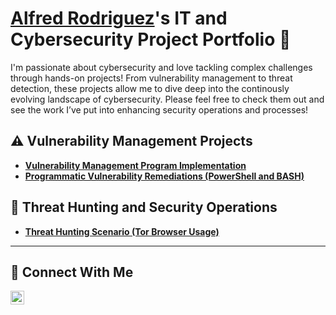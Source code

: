 # <a href="https://www.linkedin.com/in/alfredrodriguez0310/">Alfred Rodriguez</a>'s IT and Cybersecurity Project Portfolio 🔐

I'm passionate about cybersecurity and love tackling complex challenges through hands-on projects! From vulnerability management to threat detection, these projects allow me to dive deep into the continously evolving landscape of cybersecurity. Please feel free to check them out and see the work I’ve put into enhancing security operations and processes!


## ⚠️ Vulnerability Management Projects

- **[Vulnerability Management Program Implementation](https://github.com/alfredsec1/vulnerability-management-program)**
- **[Programmatic Vulnerability Remediations (PowerShell and BASH)](https://github.com/alfredsec1/programmatic-vulnerability-remediations)**

## 🚨 Threat Hunting and Security Operations

- **[Threat Hunting Scenario (Tor Browser Usage)](https://github.com/alfredsec1/threat-hunting-scenario-tor)**

<hr/>

## 🤳 Connect With Me

[<img align="left" alt="___________ | LinkedIn" width="22px" src="https://cdn.jsdelivr.net/npm/simple-icons@v3/icons/linkedin.svg" />][linkedin]

[linkedin]: https://linkedin.com/in/alfredrodriguez0310/

<!--
<img width="35" alt="image" src="https://github.com/user-attachments/assets/2f41c7cd-5ea8-4475-b451-a37161b6c3fb"> 
<img width="35" alt="image" src="https://github.com/user-attachments/assets/77649969-9910-4994-8b96-74a116cfb2a8">
-->
